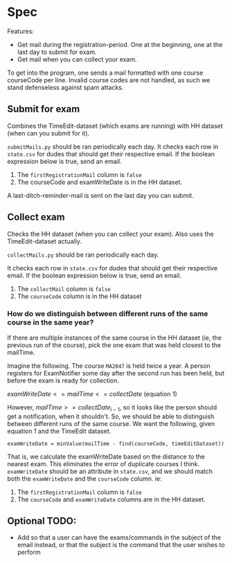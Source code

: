 # Spec

Features:

- Get mail during the registration-period. One at the beginning, one at the last day to submit for exam.
- Get mail when you can collect your exam.

To get into the program, one sends a mail formatted with one course courseCode per line.
Invalid course codes are not handled, as such we stand defenseless against spam attacks.

## Submit for exam

Combines the TimeEdit-dataset (which exams are running) with HH dataset (when can you submit for it).

`submitMails.py` should be ran periodically each day.
It checks each row in `state.csv` for dudes that should get their respective email. If the boolean expression below is true, send an email.

1. The `firstRegistrationMail` column is `false`
2. The courseCode and examWriteDate is in the HH dataset.

A last-ditch-reminder-mail is sent on the last day you can submit.

## Collect exam

Checks the HH dataset (when you can collect your exam). Also uses the TimeEdit-dataset actually.

`collectMails.py` should be ran periodically each day.

It checks each row in `state.csv` for dudes that should get their respective email. If the boolean expression below is true, send an email.

1. The `collectMail` column is `false`
2. The `courseCode` column is in the HH dataset

### How do we distinguish between different runs of the same course in the same year?

If there are multiple instances of the same course in the HH dataset (ie, the previous run of the course), pick the one exam that was held closest to the mailTime.

Imagine the following. The course `MA2047` is held twice a year. A person registers for ExamNotifier some day after the second run has been held, but before the exam is ready for collection.

$examWriteDate <= mailTime <= collectDate$ (equation 1)

However, $mailTime >= collectDate_{i-1}$, so it looks like the person should get a notification, when it shouldn't. So, we should be able to distinguish between different runs of the same course. We want the following, given equation 1 and the TimeEdit dataset.

`examWriteDate = minValue(mailTime - find(courseCode, timeEditDataset))`

That is, we calculate the examWriteDate based on the distance to the nearest exam. This eliminates the error of duplicate courses I think. `examWriteDate` should be an attribute in `state.csv`, and we should match both the `examWriteDate` and the `courseCode` column. ie:

1. The `firstRegistrationMail` column is `false`
2. The `courseCode` and `examWriteDate` columns are in the HH dataset.


## Optional TODO:
* Add so that a user can have the exams/commands in the subject of the email instead, or that the subject is the command that the user wishes to perform